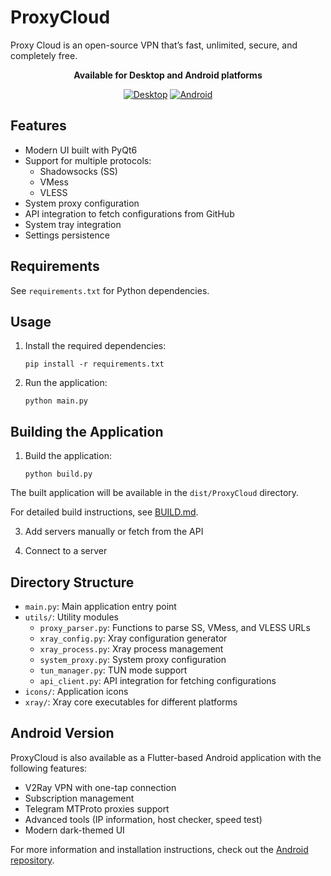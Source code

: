 # ProxyCloud

Proxy Cloud is an open-source VPN that’s fast, unlimited, secure, and completely free.

<p align="center">
  <b>Available for Desktop and Android platforms</b>
</p>

<p align="center">
  <a href="https://github.com/code3-dev/ProxyCloud-Desktop/releases/latest"><img src="https://img.shields.io/badge/Desktop-Windows%20|%20Linux-blue?style=for-the-badge&logo=windows&logoColor=white" alt="Desktop"></a>
  <a href="#android-version"><img src="https://img.shields.io/badge/Mobile-Android-3DDC84?style=for-the-badge&logo=android&logoColor=white" alt="Android"></a>
</p>

## Features

- Modern UI built with PyQt6
- Support for multiple protocols:
  - Shadowsocks (SS)
  - VMess
  - VLESS
- System proxy configuration
- API integration to fetch configurations from GitHub
- System tray integration
- Settings persistence

## Requirements

See `requirements.txt` for Python dependencies.

## Usage

1. Install the required dependencies:
   ```
   pip install -r requirements.txt
   ```

2. Run the application:
   ```
   python main.py
   ```

## Building the Application

1. Build the application:
   ```
   python build.py
   ```

The built application will be available in the `dist/ProxyCloud` directory.

For detailed build instructions, see [BUILD.md](BUILD.md).

3. Add servers manually or fetch from the API

4. Connect to a server

## Directory Structure

- `main.py`: Main application entry point
- `utils/`: Utility modules
  - `proxy_parser.py`: Functions to parse SS, VMess, and VLESS URLs
  - `xray_config.py`: Xray configuration generator
  - `xray_process.py`: Xray process management
  - `system_proxy.py`: System proxy configuration
  - `tun_manager.py`: TUN mode support
  - `api_client.py`: API integration for fetching configurations
- `icons/`: Application icons
- `xray/`: Xray core executables for different platforms

## Android Version

ProxyCloud is also available as a Flutter-based Android application with the following features:

- V2Ray VPN with one-tap connection
- Subscription management
- Telegram MTProto proxies support
- Advanced tools (IP information, host checker, speed test)
- Modern dark-themed UI

For more information and installation instructions, check out the [Android repository](https://github.com/code3-dev/ProxyCloud).